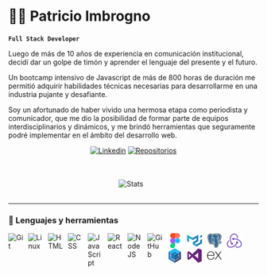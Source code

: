 # 👨‍💻 Patricio Imbrogno

**`Full Stack Developer`**

Luego de más de 10 años de experiencia en comunicación institucional, decidí dar un golpe de timón y aprender el lenguaje del presente y el futuro. 

Un bootcamp intensivo de Javascript de más de 800 horas de duración me permitió adquirir habilidades técnicas necesarias para desarrollarme en una industria pujante y desafiante. 

Soy un afortunado de haber vivido una hermosa etapa como periodista y comunicador, que me dio la posibilidad de formar parte de equipos interdisciplinarios y dinámicos, y me brindó herramientas que seguramente podré implementar en el ámbito del desarrollo web.

<p align="center">
<a href="https://www.linkedin.com/in/patricio-imbrogno/">
         <img alt="Linkedin" title="Mi Linkedin" src="https://img.shields.io/badge/linkedin-%230077B5.svg?style=for-the-badge&logo=linkedin&logoColor=white"/></a>
        <a href="https://github.com/patricioimbrogno?tab=repositories">
         <img alt="Repositorios" title="Mira mis repositorios" src="https://custom-icon-badges.demolab.com/badge/-Mis%20Repositorios-orange?style=for-the-badge&logoColor=white&logo=repo"/></a>
   </p>
<br/>

<br/>
<div align="center">
 <img align="center" alt="Stats" height="180px" style="padding-right:10px" src="https://github-readme-stats.vercel.app/api?username=patricioimbrogno&show_icons=true&theme=radical" />
</div>
<br/>

---

### 🧰 Lenguajes y herramientas

<img align="left" alt="Git" width="30px" style="padding-right:10px;" src="https://cdn.jsdelivr.net/gh/devicons/devicon/icons/git/git-original.svg" />
<img align="left" alt="Linux" width="30px" style="padding-right:10px;" src="https://cdn.jsdelivr.net/gh/devicons/devicon/icons/linux/linux-original.svg" />
<img align="left" alt="HTML" width="30px" style="padding-right:10px;" src="https://cdn.jsdelivr.net/gh/devicons/devicon/icons/html5/html5-plain.svg" />
<img align="left" alt="CSS" width="30px" style="padding-right:10px;" src="https://cdn.jsdelivr.net/gh/devicons/devicon/icons/css3/css3-plain.svg" />
<img align="left" alt="JavaScript" width="30px" style="padding-right:10px;" src="https://cdn.jsdelivr.net/gh/devicons/devicon/icons/javascript/javascript-plain.svg" />
<img align="left" alt="React" width="30px" style="padding-right:10px;" src="https://cdn.jsdelivr.net/gh/devicons/devicon/icons/react/react-original.svg" />
<img align="left" alt="NodeJS" width="30px" style="padding-right:10px;" src="https://cdn.jsdelivr.net/gh/devicons/devicon/icons/nodejs/nodejs-original.svg" />
<img align="left" alt="GitHub" width="30px" style="padding-right:10px;" src="https://cdn.jsdelivr.net/gh/devicons/devicon/icons/github/github-original.svg" />
<img align="left" alt="Figma" width="30px" style="padding-right:10px;" src="https://github.com/devicons/devicon/blob/v2.15.1/icons/figma/figma-original.svg" />
<img align="left" alt="MaterialUI" width="30px" style="padding-right:10px;" src="https://github.com/devicons/devicon/blob/v2.15.1/icons/materialui/materialui-original.svg" />
<img align="left" alt="PostgreSQL" width="30px" style="padding-right:10px;" src="https://github.com/devicons/devicon/blob/v2.15.1/icons/postgresql/postgresql-original.svg" />
<img align="left" alt="Redux" width="30px" style="padding-right:10px;" src="https://github.com/devicons/devicon/blob/v2.15.1/icons/redux/redux-original.svg" />
<img align="left" alt="Sequelize" width="30px" style="padding-right:10px;" src="https://github.com/devicons/devicon/blob/v2.15.1/icons/sequelize/sequelize-original.svg" />
<img align="left" alt="Visual Studio" width="30px" style="padding-right:10px;" src="https://github.com/devicons/devicon/blob/v2.15.1/icons/visualstudio/visualstudio-plain.svg" />
<img align="left" alt="Express" width="30px" style="padding-right:10px;" src="https://github.com/devicons/devicon/blob/v2.15.1/icons/express/express-original.svg" />





#
